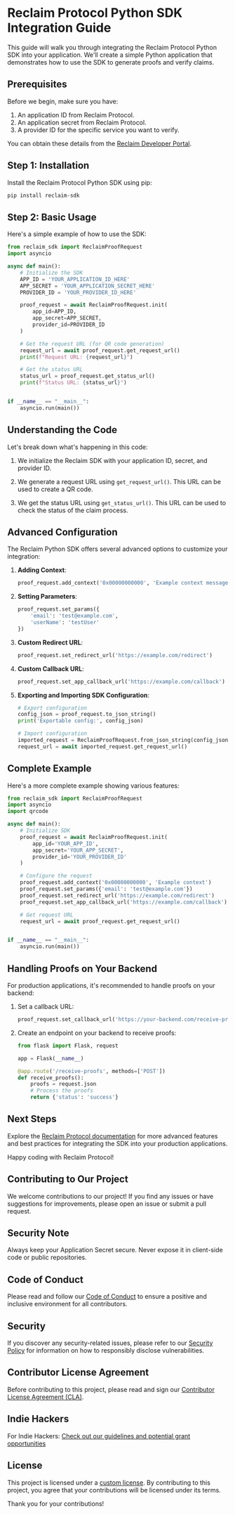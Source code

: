 # Reclaim Protocol Python SDK Integration Guide

This guide will walk you through integrating the Reclaim Protocol Python SDK into your application. We'll create a simple Python application that demonstrates how to use the SDK to generate proofs and verify claims.

## Prerequisites

Before we begin, make sure you have:

1. An application ID from Reclaim Protocol.
2. An application secret from Reclaim Protocol.
3. A provider ID for the specific service you want to verify.

You can obtain these details from the [Reclaim Developer Portal](https://dev.reclaimprotocol.org/).

## Step 1: Installation

Install the Reclaim Protocol Python SDK using pip:

```bash
pip install reclaim-sdk
```

## Step 2: Basic Usage

Here's a simple example of how to use the SDK:

```python
from reclaim_sdk import ReclaimProofRequest
import asyncio

async def main():
    # Initialize the SDK
    APP_ID = 'YOUR_APPLICATION_ID_HERE'
    APP_SECRET = 'YOUR_APPLICATION_SECRET_HERE'
    PROVIDER_ID = 'YOUR_PROVIDER_ID_HERE'

    proof_request = await ReclaimProofRequest.init(
        app_id=APP_ID,
        app_secret=APP_SECRET,
        provider_id=PROVIDER_ID
    )

    # Get the request URL (for QR code generation)
    request_url = await proof_request.get_request_url()
    print(f"Request URL: {request_url}")

    # Get the status URL
    status_url = proof_request.get_status_url()
    print(f"Status URL: {status_url}")


if __name__ == "__main__":
    asyncio.run(main())
```

## Understanding the Code

Let's break down what's happening in this code:

1. We initialize the Reclaim SDK with your application ID, secret, and provider ID.

2. We generate a request URL using `get_request_url()`. This URL can be used to create a QR code.

3. We get the status URL using `get_status_url()`. This URL can be used to check the status of the claim process.


## Advanced Configuration

The Reclaim Python SDK offers several advanced options to customize your integration:

1. **Adding Context**:

   ```python
   proof_request.add_context('0x00000000000', 'Example context message')
   ```

2. **Setting Parameters**:

   ```python
   proof_request.set_params({
       'email': 'test@example.com',
       'userName': 'testUser'
   })
   ```

3. **Custom Redirect URL**:

   ```python
   proof_request.set_redirect_url('https://example.com/redirect')
   ```

4. **Custom Callback URL**:

   ```python
   proof_request.set_app_callback_url('https://example.com/callback')
   ```

5. **Exporting and Importing SDK Configuration**:

   ```python
   # Export configuration
   config_json = proof_request.to_json_string()
   print('Exportable config:', config_json)
   
   # Import configuration
   imported_request = ReclaimProofRequest.from_json_string(config_json)
   request_url = await imported_request.get_request_url()
   ```

## Complete Example

Here's a more complete example showing various features:

```python
from reclaim_sdk import ReclaimProofRequest
import asyncio
import qrcode

async def main():
    # Initialize SDK
    proof_request = await ReclaimProofRequest.init(
        app_id='YOUR_APP_ID',
        app_secret='YOUR_APP_SECRET',
        provider_id='YOUR_PROVIDER_ID'
    )

    # Configure the request
    proof_request.add_context('0x00000000000', 'Example context')
    proof_request.set_params({'email': 'test@example.com'})
    proof_request.set_redirect_url('https://example.com/redirect')
    proof_request.set_app_callback_url('https://example.com/callback')

    # Get request URL
    request_url = await proof_request.get_request_url()


if __name__ == "__main__":
    asyncio.run(main())
```

## Handling Proofs on Your Backend

For production applications, it's recommended to handle proofs on your backend:

1. Set a callback URL:

   ```python
   proof_request.set_callback_url('https://your-backend.com/receive-proofs')
   ```

2. Create an endpoint on your backend to receive proofs:

   ```python
   from flask import Flask, request
   
   app = Flask(__name__)
   
   @app.route('/receive-proofs', methods=['POST'])
   def receive_proofs():
       proofs = request.json
       # Process the proofs
       return {'status': 'success'}
   ```

## Next Steps

Explore the [Reclaim Protocol documentation](https://docs.reclaimprotocol.org/) for more advanced features and best practices for integrating the SDK into your production applications.

Happy coding with Reclaim Protocol!

## Contributing to Our Project

We welcome contributions to our project! If you find any issues or have suggestions for improvements, please open an issue or submit a pull request.

## Security Note

Always keep your Application Secret secure. Never expose it in client-side code or public repositories.

## Code of Conduct

Please read and follow our [Code of Conduct](https://github.com/reclaimprotocol/.github/blob/main/Code-of-Conduct.md) to ensure a positive and inclusive environment for all contributors.

## Security

If you discover any security-related issues, please refer to our [Security Policy](https://github.com/reclaimprotocol/.github/blob/main/SECURITY.md) for information on how to responsibly disclose vulnerabilities.

## Contributor License Agreement

Before contributing to this project, please read and sign our [Contributor License Agreement (CLA)](https://github.com/reclaimprotocol/.github/blob/main/CLA.md).

## Indie Hackers

For Indie Hackers: [Check out our guidelines and potential grant opportunities](https://github.com/reclaimprotocol/.github/blob/main/Indie-Hackers.md)

## License

This project is licensed under a [custom license](https://github.com/reclaimprotocol/.github/blob/main/LICENSE). By contributing to this project, you agree that your contributions will be licensed under its terms.

Thank you for your contributions!
